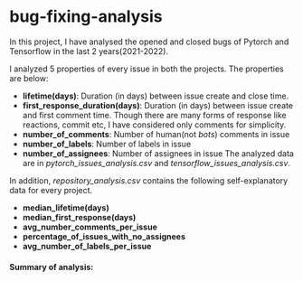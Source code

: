 # bug-fixing-analysis

In this project, I have analysed the opened and closed bugs of Pytorch and Tensorflow in the last 2 years(2021-2022). 

I analyzed 5 properties of every issue in both the projects. The properties are below:
* **lifetime(days)**: Duration (in days) between issue create and close time.
* **first_response_duration(days)**: Duration (in days) between issue create and first comment time. Though there are 
  many forms of response like reactions, commit etc, I have considered only comments for simplicity.
* **number_of_comments**: Number of human(not *bots*) comments in issue
* **number_of_labels**: Number of labels in issue
* **number_of_assignees**: Number of assignees in issue
The analyzed data are in *pytorch_issues_analysis.csv* and *tensorflow_issues_analysis.csv*.

In addition, *repository_analysis.csv* contains the following self-explanatory data for every project.
* **median_lifetime(days)**
* **median_first_response(days)**
* **avg_number_comments_per_issue**
* **percentage_of_issues_with_no_assignees**
* **avg_number_of_labels_per_issue**

#### Summary of analysis:

